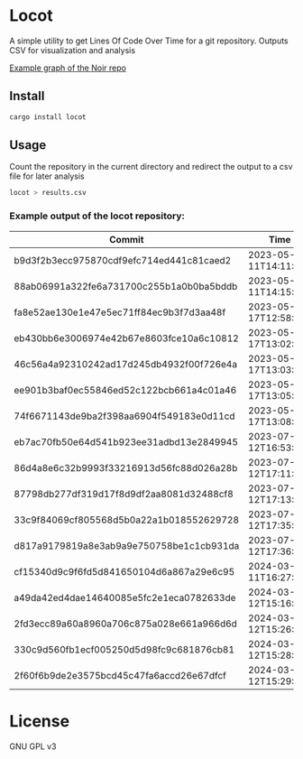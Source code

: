 # Locot

A simple utility to get Lines Of Code Over Time for a git repository. Outputs CSV for visualization and analysis

[Example graph of the Noir repo](https://docs.google.com/spreadsheets/d/1Zx_O20KeL6PlNVs9AYsVBMJqX0vWL0g9I2fP_azxTSk/edit)

## Install

```bash
cargo install locot
```

## Usage
Count the repository in the current directory and redirect the output to a csv file for later analysis

```bash
locot > results.csv
```

### Example output of the locot repository:

| Commit                                   | Time                 | Total | Markdown | Rust | TOML |
|------------------------------------------|----------------------|-------|----------|------|------|
| b9d3f2b3ecc975870cdf9efc714ed441c81caed2 | 2023-05-11T14:11:12Z | 2     | 2        | 0    | 0    |
| 88ab06991a322fe6a731700c255b1a0b0ba5bddb | 2023-05-11T14:15:32Z | 7     | 7        | 0    | 0    |
| fa8e52ae130e1e47e5ec71ff84ec9b3f7d3aa48f | 2023-05-17T12:58:42Z | 76    | 2        | 63   | 11   |
| eb430bb6e3006974e42b67e8603fce10a6c10812 | 2023-05-17T13:02:03Z | 86    | 2        | 73   | 11   |
| 46c56a4a92310242ad17d245db4932f00f726e4a | 2023-05-17T13:03:08Z | 83    | 2        | 70   | 11   |
| ee901b3baf0ec55846ed52c122bcb661a4c01a46 | 2023-05-17T13:05:28Z | 83    | 2        | 70   | 11   |
| 74f6671143de9ba2f398aa6904f549183e0d11cd | 2023-05-17T13:08:18Z | 95    | 2        | 80   | 13   |
| eb7ac70fb50e64d541b923ee31adbd13e2849945 | 2023-07-12T16:53:25Z | 50    | 2        | 34   | 14   |
| 86d4a8e6c32b9993f33216913d56fc88d026a28b | 2023-07-12T17:11:32Z | 72    | 2        | 56   | 14   |
| 87798db277df319d17f8d9df2aa8081d32488cf8 | 2023-07-12T17:13:43Z | 72    | 2        | 56   | 14   |
| 33c9f84069cf805568d5b0a22a1b018552629728 | 2023-07-12T17:35:35Z | 85    | 2        | 68   | 15   |
| d817a9179819a8e3ab9a9e750758be1c1cb931da | 2023-07-12T17:36:41Z | 91    | 8        | 68   | 15   |
| cf15340d9c9f6fd5d841650104d6a867a29e6c95 | 2024-03-11T16:27:33Z | 107   | 8        | 83   | 16   |
| a49da42ed4dae14640085e5fc2e1eca0782633de | 2024-03-12T15:16:52Z | 152   | 8        | 127  | 17   |
| 2fd3ecc89a60a8960a706c875a028e661a966d6d | 2024-03-12T15:26:55Z | 165   | 8        | 139  | 18   |
| 330c9d560fb1ecf005250d5d98fc9c681876cb81 | 2024-03-12T15:28:21Z | 165   | 8        | 139  | 18   |
| 2f60f6b9de2e3575bcd45c47fa6accd26e67dfcf | 2024-03-12T15:29:04Z | 165   | 8        | 139  | 18   |



# License

GNU GPL v3